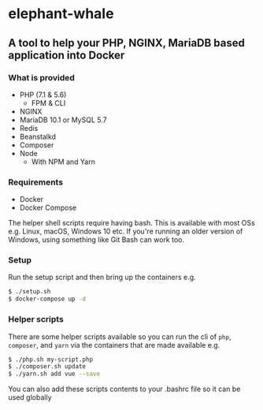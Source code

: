 # elephant-whale
## A tool to help your PHP, NGINX, MariaDB based application into Docker

### What is provided

* PHP (7.1 & 5.6)
  - FPM & CLI
* NGINX
* MariaDB 10.1 or MySQL 5.7
* Redis
* Beanstalkd
* Composer
* Node
  - With NPM and Yarn

### Requirements

* Docker
* Docker Compose

The helper shell scripts require having bash. This is available with most OSs e.g. Linux, macOS, Windows 10 etc. If you're running an older version of Windows, using something like Git Bash can work too.

### Setup

Run the setup script and then bring up the containers e.g.

```bash
$ ./setup.sh
$ docker-compose up -d
```

### Helper scripts

There are some helper scripts available so you can run the cli of ```php```,  ```composer```, and ```yarn``` via the containers that are made available e.g.

```bash
$ ./php.sh my-script.php
$ ./composer.sh update
$ ./yarn.sh add vue --save
```

You can also add these scripts contents to your .bashrc file so it can be used globally